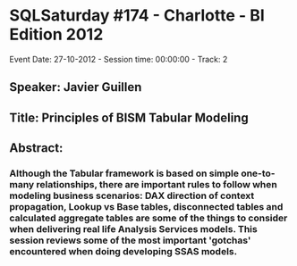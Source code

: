 # SQLSaturday #174 - Charlotte - BI Edition 2012
Event Date: 27-10-2012 - Session time: 00:00:00 - Track: 2
## Speaker: Javier Guillen
## Title: Principles of BISM Tabular Modeling
## Abstract:
### Although the Tabular framework is based on simple one-to-many relationships, there are important rules to follow when modeling business scenarios:   DAX direction of context propagation, Lookup vs Base tables, disconnected tables and calculated aggregate tables are some of the things to consider when delivering real life Analysis Services models.  This session reviews some of the most important  'gotchas' encountered when doing developing SSAS models.
